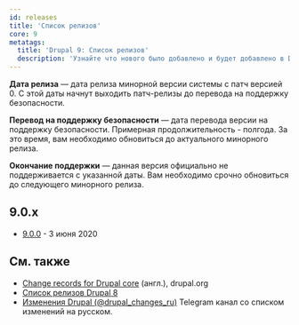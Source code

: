 ```yaml
---
id: releases
title: 'Список релизов'
core: 9
metatags:
  title: 'Drupal 9: Список релизов'
  description: 'Узнайте что нового было добавлено и будет добавлено в Drupal 9.'
---
```


**Дата релиза** — дата релиза минорной версии системы с патч версией 0. С этой даты начнут выходить патч-релизы до перевода на поддержку безопасности.

**Перевод на поддержку безопасности** — дата перевода версии на поддержку безопасности. Примерная продолжительность - полгода. За это время, вам необходимо обновиться до актуального минорного релиза.

**Окончание поддержки** — данная версия официально не поддерживается с указанной даты. Вам необходимо срочно обновиться до следующего минорного релиза.

## 9.0.x

- [9.0.0](release-9.0.0.md) - 3 июня 2020

## См. также

- [Change records for Drupal core](https://www.drupal.org/list-changes/drupal) (англ.), drupal.org
- [Список релизов Drupal 8](../../8/releases/releases.md)
- [Изменения Drupal (@drupal_changes_ru)](https://t.me/drupal_changes_ru) Telegram канал со списком изменений на русском.